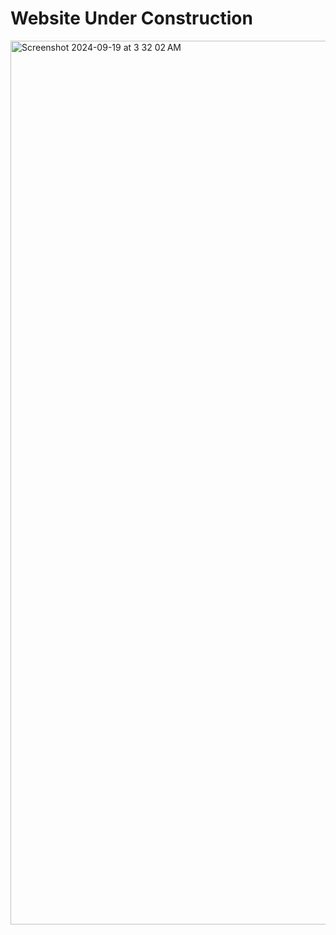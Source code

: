 <h1>Website Under Construction</h1>
<img width="1414" alt="Screenshot 2024-09-19 at 3 32 02 AM" src="https://github.com/user-attachments/assets/43031954-a2a5-45ee-b08a-d7eba329c95c">
